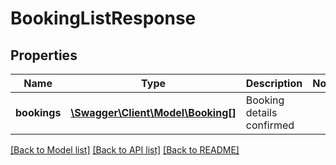 # BookingListResponse

## Properties
Name | Type | Description | Notes
------------ | ------------- | ------------- | -------------
**bookings** | [**\Swagger\Client\Model\Booking[]**](Booking.md) | Booking details confirmed | 

[[Back to Model list]](../../README.md#documentation-for-models) [[Back to API list]](../../README.md#documentation-for-api-endpoints) [[Back to README]](../../README.md)


